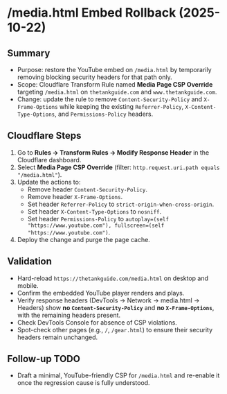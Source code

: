 # /media.html Embed Rollback (2025-10-22)

## Summary
- Purpose: restore the YouTube embed on `/media.html` by temporarily removing blocking security headers for that path only.
- Scope: Cloudflare Transform Rule named **Media Page CSP Override** targeting `/media.html` on `thetankguide.com` and `www.thetankguide.com`.
- Change: update the rule to remove `Content-Security-Policy` and `X-Frame-Options` while keeping the existing `Referrer-Policy`, `X-Content-Type-Options`, and `Permissions-Policy` headers.

## Cloudflare Steps
1. Go to **Rules → Transform Rules → Modify Response Header** in the Cloudflare dashboard.
2. Select **Media Page CSP Override** (filter: `http.request.uri.path equals "/media.html"`).
3. Update the actions to:
   - Remove header `Content-Security-Policy`.
   - Remove header `X-Frame-Options`.
   - Set header `Referrer-Policy` to `strict-origin-when-cross-origin`.
   - Set header `X-Content-Type-Options` to `nosniff`.
   - Set header `Permissions-Policy` to `autoplay=(self "https://www.youtube.com"), fullscreen=(self "https://www.youtube.com")`.
4. Deploy the change and purge the page cache.

## Validation
- Hard-reload `https://thetankguide.com/media.html` on desktop and mobile.
- Confirm the embedded YouTube player renders and plays.
- Verify response headers (DevTools → Network → media.html → Headers) show **no `Content-Security-Policy`** and **no `X-Frame-Options`**, with the remaining headers present.
- Check DevTools Console for absence of CSP violations.
- Spot-check other pages (e.g., `/`, `/gear.html`) to ensure their security headers remain unchanged.

## Follow-up TODO
- Draft a minimal, YouTube-friendly CSP for `/media.html` and re-enable it once the regression cause is fully understood.
